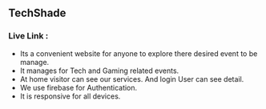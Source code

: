## TechShade
### Live Link :



- Its a convenient website for anyone to explore there desired event to be manage.
- It manages for Tech and Gaming related events.
- At home visitor can see our services. And login User can see detail.
- We use firebase for Authentication.
- It is responsive for all devices.

